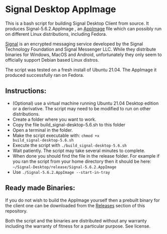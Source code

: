 # Signal Desktop AppImage

This is a bash script for building Signal Desktop Client from source. It produces Signal-5.6.2.AppImage , an [AppImage](https://en.wikipedia.org/wiki/AppImage) file which can possibly run on different Linux distributions, including Fedora.

[Signal](https://www.signal.org/) is an encrypted messaging service developed by the Signal Technology Foundation and Signal Messenger LLC. 
While they distribute binaries for Windows, MacOS and Android, unfortunately they only seem to officially support Debian based Linux distros.  

The script was tested on a fresh install of Ubuntu 21.04. The AppImage it produced successfully ran on Fedora.

## Instructions:

- (Optional) use a virtual machine running Ubuntu 21.04 Desktop edition or a derivative. The script may need to be modified to run on other distributions.
- Create a folder where you want to work. 
- Copy the file build_signal-desktop-5.6.sh to this folder
- Open a terminal in the folder.
- Make the script executable with: <code>chmod +x build_signal-desktop-5.6.sh </code>
- Execute the script with <code>./build_signal-desktop-5.6.sh </code>
- Wait patiently. The script may take several minutes to complete.
- When done you should find the file in the release folder. For example if you ran the script from your home directory then it should be here: <code>~/Signal-Desktop/release/Signal-5.6.2.AppImage</code>
 - Use <code>./Signal-5.6.2.AppImage --start-in-tray</code>

## Ready made Binaries:

If you do not wish to build the AppImage yourself then a prebuilt binary for the client one can be downloaded from the [Releases](https://github.com/mosssahel/Signal-Desktop-AppImage/releases) section of this repository. 

Both the script and the binaries are distributed without any warranty including the warranty of fitness for a particular purpose. See license.
